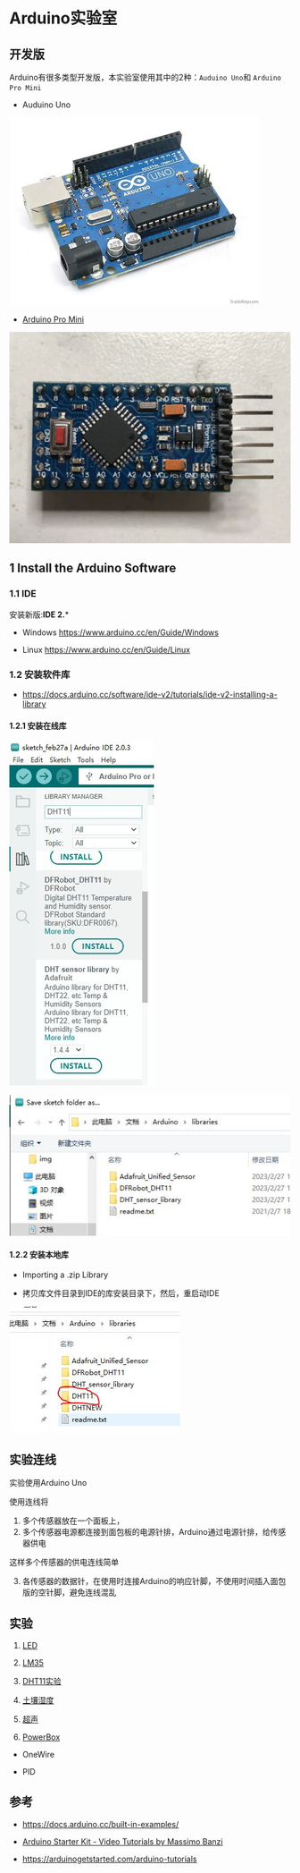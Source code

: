 # Arduino实验室

## 开发版

Arduino有很多类型开发版，本实验室使用其中的2种：`Auduino Uno`和 `Arduino Pro Mini`

* Auduino Uno

![](img/arduino.jpg)

* [Arduino Pro Mini](./course/ArduinoMiniPro初步.md)

![](/course/img/ArduinoProMini/ArduinoProMini.jpg)

## 1 Install the Arduino Software

### 1.1 IDE

安装新版:**IDE 2.***

* Windows https://www.arduino.cc/en/Guide/Windows

* Linux https://www.arduino.cc/en/Guide/Linux

### 1.2 安装软件库

* https://docs.arduino.cc/software/ide-v2/tutorials/ide-v2-installing-a-library

#### 1.2.1 安装在线库

![](./course/img/components//install_dht11_lib.jpg)

![](./course/img/IDE2_lib.jpg)

#### 1.2.2 安装本地库

* Importing a .zip Library

* 拷贝库文件目录到IDE的库安装目录下，然后，重启动IDE

![](./course/img/IDE2_lib_local.jpg)

## 实验连线

实验使用Arduino Uno

使用连线将

1. 多个传感器放在一个面板上，
2. 多个传感器电源都连接到面包板的电源针排，Arduino通过电源针排，给传感器供电

这样多个传感器的供电连线简单

3. 各传感器的数据针，在使用时连接Arduino的响应针脚，不使用时间插入面包版的空针脚，避免连线混乱

## 实验

1. [LED](./Lab_Components/Lab_LED.md)

2. [LM35](./Lab_Components/Lab_LM35.md)

3. [DHT11实验](./Lab_Components/Lab_DHT11.md)

4. [土壤湿度](./Lab_Components/Lab_Soil_Moisture.md)

5.  [超声](./Lab_Components/Lab_TCRT5000_IR_Sensor.md)

6.  [PowerBox](./PowerBox/s)

* OneWire

* PID

## 参考


* https://docs.arduino.cc/built-in-examples/

* [Arduino Starter Kit - Video Tutorials by Massimo Banzi](https://www.youtube.com/playlist?list=PLT6rF_I5kknPf2qlVFlvH47qHvqvzkknd)

* https://arduinogetstarted.com/arduino-tutorials